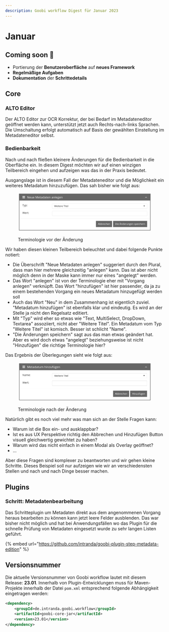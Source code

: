 ```yaml
---
description: Goobi workflow Digest für Januar 2023
---
```


# Januar

## Coming soon :rocket:

* Portierung der **Benutzeroberfläche** auf **neues Framework**
* **Regelmäßige Aufgaben**
* **Dokumentation** der **Schrittedetails**

## Core

### ALTO Editor

Der ALTO Editor zur OCR Korrektur, der bei Bedarf im Metadateneditor geöffnet werden kann, unterstützt jetzt auch Rechts-nach-links Sprachen. Die Umschaltung erfolgt automatisch auf Basis der gewählten Einstellung im Metadateneditor selbst.

### Bedienbarkeit

Nach und nach fließen kleinere Änderungen für die Bedienbarkeit in die Oberfläche ein. In diesem Digest möchten wir auf einen winzigen Teilbereich eingehen und aufzeigen was das in der Praxis bedeutet.

Ausgangslage ist in diesem Fall der Metadateneditor und die Möglichkeit ein weiteres Metadatum hinzuzufügen. Das sah bisher wie folgt aus:

<figure><img src="../.gitbook/assets/23.01_DE_metadata-editor-usability-before.png" alt=""><figcaption><p>Terminologie vor der Änderung</p></figcaption></figure>

Wir haben diesen kleinen Teilbereich beleuchtet und dabei folgende Punkte notiert:

* Die Überschrift "Neue Metadaten anlegen" suggeriert durch den Plural, dass man hier mehrere gleichzeitig "anlegen" kann. Das ist aber nicht möglich denn in der Maske kann immer nur eines "angelegt" werden.
* Das Wort "anlegen" ist von der Terminologie eher mit "Vorgang anlegen" verknüpft. Das Wort "hinzufügen" ist hier passender, da ja zu einem bestehenden Vorgang ein neues Metadatum hinzugefügt werden soll
* Auch das Wort "Neu" in dem Zusammenhang ist eigentlich zuviel. "Metadatum hinzufügen" ist ebenfalls klar und eindeutig. Es wird an der Stelle ja nicht den Regelsatz editiert.
* Mit "Typ" wird eher so etwas wie "Text, MultiSelect, DropDown, Textarea" assoziiert, nicht aber "Weitere Titel". Ein Metadatum vom Typ "Weitere Titel" ist komisch. Besser ist schlicht "Name".
* "Die Änderungen speichern" sagt aus das man etwas geändert hat. Aber es wird doch etwas "angelegt" beziehungsweise ist nicht "Hinzufügen" die richtige Terminologie hier?

Das Ergebnis der Überlegungen sieht wie folgt aus:

<figure><img src="../.gitbook/assets/23.01_DE_metadata-editor-usability-after.png" alt=""><figcaption><p>Terminologie nach der Änderung</p></figcaption></figure>

Natürlich gibt es noch viel mehr was man sich an der Stelle Fragen kann:

* Warum ist die Box ein- und ausklappbar?
* Ist es aus UX Perspektive richtig den Abbrechen und Hinzufügen Button visuell gleichwertig gewichtet zu haben?
* Warum wird das nicht einfach in einem Modal als Overlay geöffnet?
* ...

Aber diese Fragen sind komplexer zu beantworten und wir gehen kleine Schritte. Dieses Beispiel soll nur aufzeigen wie wir an verschiedensten Stellen und nach und nach Dinge besser machen.

## Plugins

### Schritt: Metadatenbearbeitung

Das Schritteplugin um Metadaten direkt aus dem angenommenen Vorgang heraus bearbeiten zu können kann jetzt leere Felder ausblenden. Das war bisher nicht möglich und hat bei Anwendungsfällen wo das Plugin für die schnelle Prüfung von Metadaten eingesetzt wurde zu sehr langen Listen geführt.

{% embed url="https://github.com/intranda/goobi-plugin-step-metadata-edition" %}

## Versionsnummer

Die aktuelle Versionsnummer von Goobi workflow lautet mit diesem Release: **23.01**. Innerhalb von Plugin-Entwicklungen muss für Maven-Projekte innerhalb der Datei `pom.xml` entsprechend folgende Abhängigkeit eingetragen werden:&#x20;

```xml
<dependency>
    <groupId>de.intranda.goobi.workflow</groupId>
    <artifactId>goobi-core-jar</artifactId>
    <version>23.01</version>
</dependency>
```
